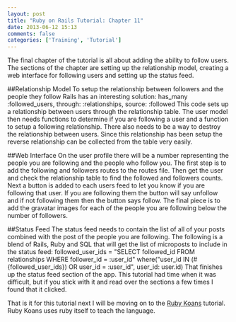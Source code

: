 ```yaml
---
layout: post
title: "Ruby on Rails Tutorial: Chapter 11"
date: 2013-06-12 15:13
comments: false
categories: ['Training', 'Tutorial']
---
```

The final chapter of the tutorial is all about adding the ability to follow users.
The sections of the chapter are setting up the relationship model, creating a web interface for following users and setting up the status feed.

<!-- more -->

##Relationship Model
To setup the relationship between followers and the people they follow Rails has an interesting solution:
    has_many :followed_users, through: :relationships, source: :followed
This code sets up a relationship between users through the relationship table.
The user model then needs functions to determine if you are following a user and a function to setup a following relationship.
There also needs to be a way to destroy the relationship between users.
Since this relationship has been setup the reverse relationship can be collected from the table very easily.

##Web Interface
On the user profile there will be a number representing the people you are following and the people who follow you.
The first step is to add the following and followers routes to the routes file.
Then get the user and check the relationship table to find the followed and followers counts.
Next a button is added to each users feed to let you know if you are following that user.
If you are following them the button will say unfollow and if not following them then the button says follow.
The final piece is to add the gravatar images for each of the people you are following below the number of followers.

##Status Feed
The status feed needs to contain the list of all of your posts combined with the post of the people you are following.
The following is a blend of Rails, Ruby and SQL that will get the list of microposts to include in the status feed:
    followed_user_ids = "SELECT followed_id FROM relationships
                         WHERE follower_id = :user_id"
    where("user_id IN (#{followed_user_ids}) OR user_id = :user_id", user_id: user.id)
That finishes up the status feed section of the app.
This tutorial had time when it was difficult, but if you stick with it and read over the sections a few times I found that it clicked.

That is it for this tutorial next I will be moving on to the [Ruby Koans](http://rubykoans.com/) tutorial.
Ruby Koans uses ruby itself to teach the language.

